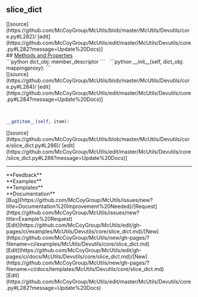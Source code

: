 ## <a id="McUtils.Devutils.core.slice_dict">slice_dict</a> 

<div class="docs-source-link" markdown="1">
[[source](https://github.com/McCoyGroup/McUtils/blob/master/McUtils/Devutils/core.py#L282)/
[edit](https://github.com/McCoyGroup/McUtils/edit/master/McUtils/Devutils/core.py#L282?message=Update%20Docs)]
</div>









<div class="collapsible-section">
 <div class="collapsible-section collapsible-section-header" markdown="1">
## <a class="collapse-link" data-toggle="collapse" href="#methods" markdown="1"> Methods and Properties</a> <a class="float-right" data-toggle="collapse" href="#methods"><i class="fa fa-chevron-down"></i></a>
 </div>
 <div class="collapsible-section collapsible-section-body collapse show" id="methods" markdown="1">
 ```python
dict_obj: member_descriptor
```
<a id="McUtils.Devutils.core.slice_dict.__init__" class="docs-object-method">&nbsp;</a> 
```python
__init__(self, dict_obj: mappingproxy): 
```
<div class="docs-source-link" markdown="1">
[[source](https://github.com/McCoyGroup/McUtils/blob/master/McUtils/Devutils/core.py#L284)/
[edit](https://github.com/McCoyGroup/McUtils/edit/master/McUtils/Devutils/core.py#L284?message=Update%20Docs)]
</div>


<a id="McUtils.Devutils.core.slice_dict.__getitem__" class="docs-object-method">&nbsp;</a> 
```python
__getitem__(self, item): 
```
<div class="docs-source-link" markdown="1">
[[source](https://github.com/McCoyGroup/McUtils/blob/master/McUtils/Devutils/core/slice_dict.py#L286)/
[edit](https://github.com/McCoyGroup/McUtils/edit/master/McUtils/Devutils/core/slice_dict.py#L286?message=Update%20Docs)]
</div>
 </div>
</div>












---


<div markdown="1" class="text-secondary">
<div class="container">
  <div class="row">
   <div class="col" markdown="1">
**Feedback**   
</div>
   <div class="col" markdown="1">
**Examples**   
</div>
   <div class="col" markdown="1">
**Templates**   
</div>
   <div class="col" markdown="1">
**Documentation**   
</div>
   <div class="col" markdown="1">
   
</div>
   <div class="col" markdown="1">
   
</div>
   <div class="col" markdown="1">
   
</div>
</div>
  <div class="row">
   <div class="col" markdown="1">
[Bug](https://github.com/McCoyGroup/McUtils/issues/new?title=Documentation%20Improvement%20Needed)/[Request](https://github.com/McCoyGroup/McUtils/issues/new?title=Example%20Request)   
</div>
   <div class="col" markdown="1">
[Edit](https://github.com/McCoyGroup/McUtils/edit/gh-pages/ci/examples/McUtils/Devutils/core/slice_dict.md)/[New](https://github.com/McCoyGroup/McUtils/new/gh-pages/?filename=ci/examples/McUtils/Devutils/core/slice_dict.md)   
</div>
   <div class="col" markdown="1">
[Edit](https://github.com/McCoyGroup/McUtils/edit/gh-pages/ci/docs/McUtils/Devutils/core/slice_dict.md)/[New](https://github.com/McCoyGroup/McUtils/new/gh-pages/?filename=ci/docs/templates/McUtils/Devutils/core/slice_dict.md)   
</div>
   <div class="col" markdown="1">
[Edit](https://github.com/McCoyGroup/McUtils/edit/master/McUtils/Devutils/core.py#L282?message=Update%20Docs)   
</div>
   <div class="col" markdown="1">
   
</div>
   <div class="col" markdown="1">
   
</div>
   <div class="col" markdown="1">
   
</div>
</div>
</div>
</div>